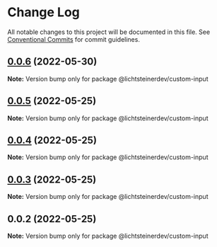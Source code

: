 # Change Log

All notable changes to this project will be documented in this file.
See [Conventional Commits](https://conventionalcommits.org) for commit guidelines.

## [0.0.6](https://github.com/css-ch/poc-lerna-and-ui-lib/compare/@lichtsteinerdev/custom-input@0.0.5...@lichtsteinerdev/custom-input@0.0.6) (2022-05-30)

**Note:** Version bump only for package @lichtsteinerdev/custom-input





## [0.0.5](https://github.com/css-ch/poc-lerna-and-ui-lib/compare/@lichtsteinerdev/custom-input@0.0.4...@lichtsteinerdev/custom-input@0.0.5) (2022-05-25)

**Note:** Version bump only for package @lichtsteinerdev/custom-input





## [0.0.4](https://github.com/css-ch/poc-lerna-and-ui-lib/compare/@lichtsteinerdev/custom-input@0.0.3...@lichtsteinerdev/custom-input@0.0.4) (2022-05-25)

**Note:** Version bump only for package @lichtsteinerdev/custom-input





## [0.0.3](https://github.com/css-ch/poc-lerna-and-ui-lib/compare/@lichtsteinerdev/custom-input@0.0.2...@lichtsteinerdev/custom-input@0.0.3) (2022-05-25)

**Note:** Version bump only for package @lichtsteinerdev/custom-input





## 0.0.2 (2022-05-25)

**Note:** Version bump only for package @lichtsteinerdev/custom-input
